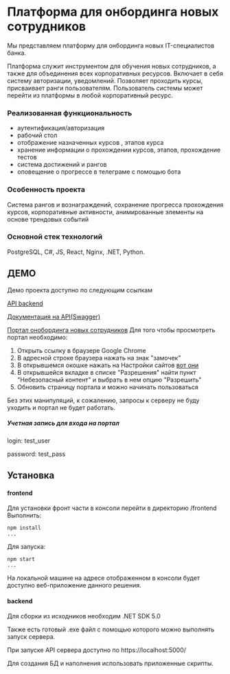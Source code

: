 # Платформа для онбординга новых сотрудников

Мы представляем платформу для онбординга новых IT-специалистов банка.

Платформа служит инструментом для обучения новых сотрудников, а также для объединения всех корпоративных ресурсов. Включает в себя систему авторизации, уведомлений. Позволяет проходить курсы, присваивает ранги пользователям. Пользователь системы может перейти из платформы в любой корпоративный ресурс.
### Реализованная функциональность
* аутентификация/авторизация
* рабочий стол
* отображение назначенных курсов , этапов курса
* хранение информации о прохождении курсов, этапов, прохождение тестов
* система достижений и рангов
* оповещение о прогрессе в телеграме с помощью бота
 
### Особенность проекта 
Система рангов и вознаграждений, сохранение прогресса прохождения курсов, корпоративные активности, анимированные элементы на основе трендовых событий

### Основной стек технологий
PostgreSQL, C#, JS, React, Nginx, .NET, Python.

## ДЕМО
Демо проекта доступно по следующим ссылкам

[API backend](http://89.223.65.66/ "Необходимо будет указать путь для конкретного ресурса, это по ссылке ниже можно посмотреть")

[Документация на API(Swagger)](http://89.223.65.66/swagger/index.html)

[Портал онобординга новых сотрудников](https://cocky-curie-4f0bad.netlify.app/login)
Для того чтобы просмотреть портал необходимо:
1. Открыть ссылку в браузере Google Chrome
2. В адресной строке браузера нажать на знак "замочек"
3. В открывшемся окошке нажать на Настройки сайтов [вот они](chrome://settings/content/siteDetails?site=https%3A%2F%2Fcocky-curie-4f0bad.netlify.app)
4. В открывшейся вкладке в списке "Разрешения" найти пункт "Небезопасный контент" и выбрать в нем опцию "Разрешить"
5. Обновить страницу портала и можно начинать пользоваться

Без этих манипуляций, к сожалению, запросы к серверу не буду уходить и портал не будет работать.

##### Учетная запись для входа на портал   
login: test_user 

password: test_pass


## Установка 
#### frontend
Для установки фронт части в консоли перейти в директорию /frontend
Выполнить:
~~~
npm install
...
~~~
Для запуска:
~~~
npm start
...
~~~
На локальной машине на адресе отображенном в консоли будет доступно веб-приложение данного решения.

#### backend
Для сборки из исходников необходим .NET SDK 5.0

Также есть готовый .exe файл с помощью которого можно выполнять запуск сервера.

При запуске API сервера доступно по https://localhost:5000/

Для создания БД и наполнения использовать приложенные скрипты.

